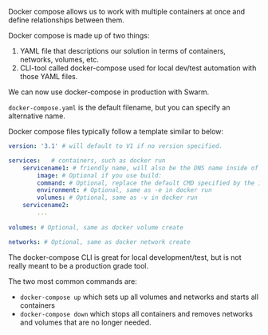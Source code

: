 Docker compose allows us to work with multiple containers at once and define relationships between them. 

Docker compose is made up of two things:
1. YAML file that descriptions our solution in terms of containers, networks, volumes, etc. 
2. CLI-tool called docker-compose used for local dev/test automation with those YAML files. 

We can now use docker-compose in production with Swarm. 

`docker-compose.yaml` is the default filename, but you can specify an alternative name. 

Docker compose files typically follow a template similar to below:
```yml
version: '3.1' # will default to V1 if no version specified. 

services:   # containers, such as docker run
    servicename1: # friendly name, will also be the DNS name inside of the network 
        image: # Optional if you use build:
        command: # Optional, replace the default CMD specified by the image
        environment: # Optional, same as -e in docker run
        volumes: # Optional, same as -v in docker run
    servicename2:
        ...
    
volumes: # Optional, same as docker volume create

networks: # Optional, same as docker network create
```

The docker-compose CLI is great for local development/test, but is not really meant to be a production grade tool. 

The two most common commands are:
- `docker-compose up` which sets up all volumes and networks and starts all containers
- `docker-compose down` which stops all containers and removes networks and volumes that are no longer needed. 

